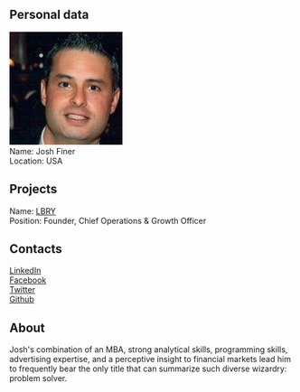 
## Personal data
![ photo](photo/josh-finer.jpg)  
Name: Josh Finer   
Location: USA  
## Projects 
Name: [LBRY](../projects/lbry.md)  
Position: Founder, Chief Operations & Growth Officer
## Contacts
[LinkedIn](https://www.linkedin.com/in/joshfiner/)  
[Facebook](https://www.facebook.com/finer9)  
[Twitter](https://twitter.com/finer9)  
[Github](https://github.com/finer9)
## About
Josh's combination of an MBA, strong analytical skills, programming skills, advertising expertise, and a perceptive insight to financial markets lead him to frequently bear the only title that can summarize such diverse wizardry: problem solver.
